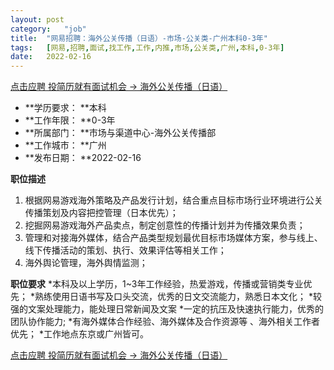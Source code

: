 ```yaml
---
layout:	post
category:	"job"
title:	"网易招聘：海外公关传播（日语）-市场-公关类-广州本科0-3年"
tags:	[网易,招聘,面试,找工作,工作,内推,市场,公关类,广州,本科,0-3年]
date:	2022-02-16
---
```


[点击应聘 投简历就有面试机会 -> 海外公关传播（日语）](http://mobile.bole.netease.com/bole/boleDetail?id=27978&employeeId=346f03c3cda5f04c&key=all)



- **学历要求： **本科
- **工作年限： **0-3年
- **所属部门： **市场与渠道中心-海外公关传播部
- **工作城市： **广州
- **发布日期： **2022-02-16



**职位描述**
1.	根据网易游戏海外策略及产品发行计划，结合重点目标市场行业环境进行公关传播策划及内容把控管理（日本优先）；
2.	挖掘网易游戏海外产品卖点，制定创意性的传播计划并为传播效果负责；
3.	管理和对接海外媒体，结合产品类型规划最优目标市场媒体方案，参与线上、线下传播活动的策划、执行、效果评估等相关工作；
4.	海外舆论管理，海外舆情监测；



**职位要求**
*本科及以上学历，1~3年工作经验，热爱游戏，传播或营销类专业优先；
*熟练使用日语书写及口头交流，优秀的日文交流能力，熟悉日本文化；
*较强的文案处理能力，能处理日常新闻及文案
*一定的抗压及快速执行能力，优秀的团队协作能力;
*有海外媒体合作经验、海外媒体及合作资源等 、海外相关工作者优先；
*工作地点东京或广州皆可。



[点击应聘 投简历就有面试机会 -> 海外公关传播（日语）](http://mobile.bole.netease.com/bole/boleDetail?id=27978&employeeId=346f03c3cda5f04c&key=all)